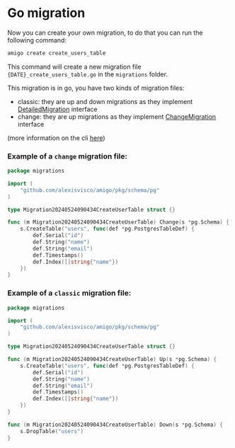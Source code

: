 # Go migration
Now you can create your own migration, to do that you can run the following command:

```sh
amigo create create_users_table
```

This command will create a new migration file `{DATE}_create_users_table.go` in the `migrations` folder.

This migration is in go, you have two kinds of migration files:
- classic: they are up and down migrations as they implement [DetailedMigration](https://github.com/alexisvisco/amigo/blob/main/pkg/schema/migrator.go#L40) interface
- change: they are up migrations as they implement [ChangeMigration](https://github.com/alexisvisco/amigo/blob/main/pkg/schema/migrator.go#L48) interface

(more information on the cli [here](../03-cli/03-create.md))


### Example of a `change` migration file:

```go
package migrations

import (
    "github.com/alexisvisco/amigo/pkg/schema/pg"
)

type Migration20240524090434CreateUserTable struct {}

func (m Migration20240524090434CreateUserTable) Change(s *pg.Schema) {
    s.CreateTable("users", func(def *pg.PostgresTableDef) {
        def.Serial("id")
        def.String("name")
        def.String("email")
        def.Timestamps()
        def.Index([]string{"name"})
    })
}
```

### Example of a `classic` migration file:

```go
package migrations

import (
    "github.com/alexisvisco/amigo/pkg/schema/pg"
)

type Migration20240524090434CreateUserTable struct {}

func (m Migration20240524090434CreateUserTable) Up(s *pg.Schema) {
    s.CreateTable("users", func(def *pg.PostgresTableDef) {
        def.Serial("id")
        def.String("name")
        def.String("email")
        def.Timestamps()
        def.Index([]string{"name"})
    })
}

func (m Migration20240524090434CreateUserTable) Down(s *pg.Schema) {
    s.DropTable("users")
}
```


